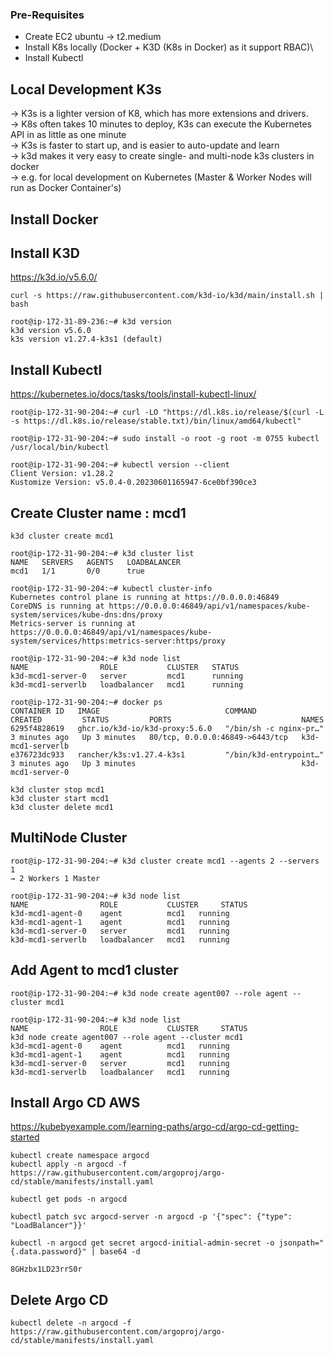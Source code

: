 ### Pre-Requisites
- Create EC2 ubuntu → t2.medium
- Install K8s locally (Docker + K3D (K8s in Docker) as it support RBAC)\
- Install Kubectl

## Local Development K3s
→ K3s is a lighter version of K8, which has more extensions and drivers. \
→ K8s often takes 10 minutes to deploy, K3s can execute the Kubernetes API in as little as one minute\
→ K3s is faster to start up, and is easier to auto-update and learn \
→ k3d makes it very easy to create single- and multi-node k3s clusters in docker\
→ e.g. for local development on Kubernetes (Master & Worker Nodes will run as Docker Container's)

## Install Docker

## Install K3D
https://k3d.io/v5.6.0/
```
curl -s https://raw.githubusercontent.com/k3d-io/k3d/main/install.sh | bash

root@ip-172-31-89-236:~# k3d version
k3d version v5.6.0
k3s version v1.27.4-k3s1 (default)
```

## Install Kubectl
https://kubernetes.io/docs/tasks/tools/install-kubectl-linux/
```
root@ip-172-31-90-204:~# curl -LO "https://dl.k8s.io/release/$(curl -L -s https://dl.k8s.io/release/stable.txt)/bin/linux/amd64/kubectl"

root@ip-172-31-90-204:~# sudo install -o root -g root -m 0755 kubectl /usr/local/bin/kubectl

root@ip-172-31-90-204:~# kubectl version --client
Client Version: v1.28.2
Kustomize Version: v5.0.4-0.20230601165947-6ce0bf390ce3
```
## Create Cluster name : mcd1
```
k3d cluster create mcd1
```
```
root@ip-172-31-90-204:~# k3d cluster list
NAME   SERVERS   AGENTS   LOADBALANCER
mcd1   1/1       0/0      true

root@ip-172-31-90-204:~# kubectl cluster-info
Kubernetes control plane is running at https://0.0.0.0:46849
CoreDNS is running at https://0.0.0.0:46849/api/v1/namespaces/kube-system/services/kube-dns:dns/proxy
Metrics-server is running at https://0.0.0.0:46849/api/v1/namespaces/kube-system/services/https:metrics-server:https/proxy
```
```
root@ip-172-31-90-204:~# k3d node list
NAME                ROLE           CLUSTER   STATUS
k3d-mcd1-server-0   server         mcd1      running
k3d-mcd1-serverlb   loadbalancer   mcd1      running
```
```
root@ip-172-31-90-204:~# docker ps
CONTAINER ID   IMAGE                            COMMAND                  CREATED         STATUS         PORTS                             NAMES
6295f4828619   ghcr.io/k3d-io/k3d-proxy:5.6.0   "/bin/sh -c nginx-pr…"   3 minutes ago   Up 3 minutes   80/tcp, 0.0.0.0:46849->6443/tcp   k3d-mcd1-serverlb
e376723dc933   rancher/k3s:v1.27.4-k3s1         "/bin/k3d-entrypoint…"   3 minutes ago   Up 3 minutes                                     k3d-mcd1-server-0
```
```
k3d cluster stop mcd1
k3d cluster start mcd1
k3d cluster delete mcd1
```
## MultiNode Cluster
```
root@ip-172-31-90-204:~# k3d cluster create mcd1 --agents 2 --servers 1 
→ 2 Workers 1 Master

root@ip-172-31-90-204:~# k3d node list
NAME                ROLE           CLUSTER     STATUS
k3d-mcd1-agent-0    agent          mcd1   running
k3d-mcd1-agent-1    agent          mcd1   running
k3d-mcd1-server-0   server         mcd1   running
k3d-mcd1-serverlb   loadbalancer   mcd1   running
```
## Add Agent to mcd1 cluster
```
root@ip-172-31-90-204:~# k3d node create agent007 --role agent --cluster mcd1

root@ip-172-31-90-204:~# k3d node list
NAME                ROLE           CLUSTER     STATUS
k3d node create agent007 --role agent --cluster mcd1
k3d-mcd1-agent-0    agent          mcd1   running
k3d-mcd1-agent-1    agent          mcd1   running
k3d-mcd1-server-0   server         mcd1   running
k3d-mcd1-serverlb   loadbalancer   mcd1   running
```
## Install Argo CD AWS
https://kubebyexample.com/learning-paths/argo-cd/argo-cd-getting-started
```
kubectl create namespace argocd
kubectl apply -n argocd -f https://raw.githubusercontent.com/argoproj/argo-cd/stable/manifests/install.yaml
```
```
kubectl get pods -n argocd
```
```
kubectl patch svc argocd-server -n argocd -p '{"spec": {"type": "LoadBalancer"}}'
```
```
kubectl -n argocd get secret argocd-initial-admin-secret -o jsonpath="{.data.password}" | base64 -d

8GHzbx1LD23rrS0r
```
## Delete Argo CD
```
kubectl delete -n argocd -f https://raw.githubusercontent.com/argoproj/argo-cd/stable/manifests/install.yaml
```